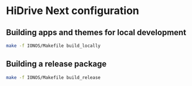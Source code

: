 # HiDrive Next configuration

## Building apps and themes for local development

```bash
make -f IONOS/Makefile build_locally
```

## Building a release package

```bash
make -f IONOS/Makefile build_release
```
